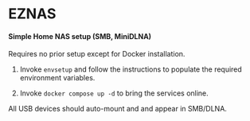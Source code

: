 # EZNAS
#### Simple Home NAS setup (SMB, MiniDLNA)

Requires no prior setup except for Docker installation.

1. Invoke `envsetup` and follow the instructions to populate the required environment variables.

2. Invoke `docker compose up -d` to bring the services online.

All USB devices should auto-mount and and appear in SMB/DLNA.
